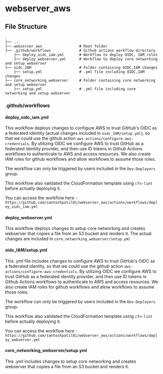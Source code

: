 # webserver_aws

## File Structure

```
.
├── ...
├── webserver_aws                 # Root folder
├── .github/workflows             # Github actions workflow directory
    ├── deploy_oidc_iam.yml       # Workflow to deploy OIDC, IAM roles
    ├── deploy_webserver.yml      # Workflow to deploy core networking and setup webserver
├── oidc_IAM                      # Folder containing OIDC,IAM changes
    ├── setup.yml                 # .yml file including OIDC,IAM changes
├── core_networking_webserver     # Folder containing core networking and setup webserver
    ├── setup.yml                 # .yml file including core networking and setup webserver
```

### .github/workflows

#### deploy_oidc_iam.yml

This workflow deploys changes to configure AWS to trust GitHub's OIDC as a federated identity (actual changes included in `oidc_IAM/setup.yml`), so that we could use the github action `aws-actions/configure-aws-credentials`. By utilizing OIDC we configure AWS to trust GitHub as a federated identity provider, and then use ID tokens in Github Actions workflows to authenticate to AWS and access resources. We also create IAM roles for github workflows and allow workflows to assume those roles.

The workflow can only be triggered by users included in the `Dev-Deployers` group.

This workflow also validated the CloudFormation template using `cfn-lint` before actually deploying it.

You can access the workflow here - `https://github.com/santoshpatil81/webserver_aws/actions/workflows/deploy_oidc_iam.yml`

#### deploy_webserver.yml

This workflow deploys changes to setup core networking and creates webserver that copies a file from an S3 bucket and renders it. The actual changes are included in `core_networking_webserver/setup.yml`

#### oidc_IAM/setup.yml

This .yml file includes changes to configure AWS to trust GitHub's OIDC as a federated identity, so that we could use the github action `aws-actions/configure-aws-credentials`. By utilizing OIDC we configure AWS to trust GitHub as a federated identity provider, and then use ID tokens in Github Actions workflows to authenticate to AWS and access resources. We also create IAM roles for github workflows and allow workflows to assume those roles.

The workflow can only be triggered by users included in the `Dev-Deployers` group.

This workflow also validated the CloudFormation template using `cfn-lint` before actually deploying it.

You can access the workflow here - `https://github.com/santoshpatil81/webserver_aws/actions/workflows/deploy_webserver.yml`

#### core_networking_webserver/setup.yml

This .yml includes changes to setup core networking and creates webserver that copies a file from an S3 bucket and renders it.

